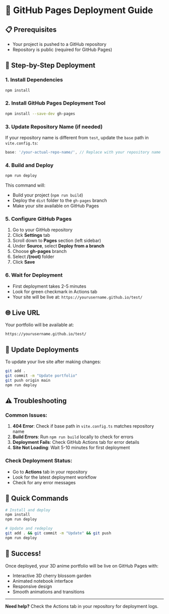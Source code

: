 # 🚀 GitHub Pages Deployment Guide

## 📋 Prerequisites

- Your project is pushed to a GitHub repository
- Repository is public (required for GitHub Pages)

## 🔧 Step-by-Step Deployment

### 1. Install Dependencies

```bash
npm install
```

### 2. Install GitHub Pages Deployment Tool

```bash
npm install --save-dev gh-pages
```

### 3. Update Repository Name (if needed)

If your repository name is different from `test`, update the `base` path in `vite.config.ts`:

```typescript
base: '/your-actual-repo-name/', // Replace with your repository name
```

### 4. Build and Deploy

```bash
npm run deploy
```

This command will:

- Build your project (`npm run build`)
- Deploy the `dist` folder to the `gh-pages` branch
- Make your site available on GitHub Pages

### 5. Configure GitHub Pages

1. Go to your GitHub repository
2. Click **Settings** tab
3. Scroll down to **Pages** section (left sidebar)
4. Under **Source**, select **Deploy from a branch**
5. Choose **gh-pages** branch
6. Select **/(root)** folder
7. Click **Save**

### 6. Wait for Deployment

- First deployment takes 2-5 minutes
- Look for green checkmark in Actions tab
- Your site will be live at: `https://yourusername.github.io/test/`

## 🌐 Live URL

Your portfolio will be available at:

```
https://yourusername.github.io/test/
```

## 🔄 Update Deployments

To update your live site after making changes:

```bash
git add .
git commit -m "Update portfolio"
git push origin main
npm run deploy
```

## ⚠️ Troubleshooting

### Common Issues:

1. **404 Error**: Check if base path in `vite.config.ts` matches repository name
2. **Build Errors**: Run `npm run build` locally to check for errors
3. **Deployment Fails**: Check GitHub Actions tab for error details
4. **Site Not Loading**: Wait 5-10 minutes for first deployment

### Check Deployment Status:

- Go to **Actions** tab in your repository
- Look for the latest deployment workflow
- Check for any error messages

## 🎯 Quick Commands

```bash
# Install and deploy
npm install
npm run deploy

# Update and redeploy
git add . && git commit -m "Update" && git push
npm run deploy
```

## 🌟 Success!

Once deployed, your 3D anime portfolio will be live on GitHub Pages with:

- Interactive 3D cherry blossom garden
- Animated notebook interface
- Responsive design
- Smooth animations and transitions

---

**Need help?** Check the Actions tab in your repository for deployment logs.
